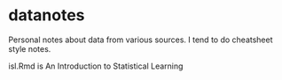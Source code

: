 # datanotes

Personal notes about data from various sources. I tend to do cheatsheet style notes.

isl.Rmd is An Introduction to Statistical Learning
